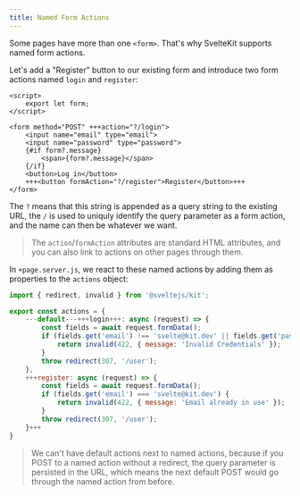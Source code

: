 ```yaml
---
title: Named Form Actions
---
```


Some pages have more than one `<form>`. That's why SvelteKit supports named form actions.

Let's add a "Register" button to our existing form and introduce two form actions named `login` and `register`:

```svelte
<script>
	export let form;
</script>

<form method="POST" +++action="?/login">
	<input name="email" type="email">
	<input name="password" type="password">
	{#if form?.message}
		<span>{form?.message}</span>
	{/if}
	<button>Log in</button>
	+++<button formAction="?/register">Register</button>+++
</form>
```

The `?` means that this string is appended as a query string to the existing URL, the `/` is used to uniquly identify the query parameter as a form action, and the name can then be whatever we want.

> The `action`/`formAction` attributes are standard HTML attributes, and you can also link to actions on other pages through them.

In `+page.server.js`, we react to these named actions by adding them as properties to the `actions` object:

```js
import { redirect, invalid } from '@sveltejs/kit';

export const actions = {
	---default---+++login+++: async (request) => {
		const fields = await request.formData();
		if (fields.get('email') !== 'svelte@kit.dev' || fields.get('password') !== 'tutorial') {
			return invalid(422, { message: 'Invalid Credentials' });
		}
		throw redirect(307, '/user');
	},
	+++register: async (request) => {
		const fields = await request.formData();
		if (fields.get('email') === 'svelte@kit.dev') {
			return invalid(422, { message: 'Email already in use' });
		}
		throw redirect(307, '/user');
	}+++
}
```

> We can't have default actions next to named actions, because if you POST to a named action without a redirect, the query parameter is persisted in the URL, which means the next default POST would go through the named action from before.
